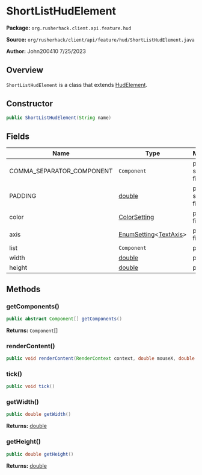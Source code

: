 # ShortListHudElement

**Package:** `org.rusherhack.client.api.feature.hud`

**Source:** `org/rusherhack/client/api/feature/hud/ShortListHudElement.java`

**Author:** John200410 7/25/2023



## Overview

`ShortListHudElement` is a class that extends [HudElement](/client/api/feature/hud/HudElement.md).

## Constructor

```java
public ShortListHudElement(String name)
```

## Fields

| Name | Type | Modifiers |
|------|------|----------|
| COMMA_SEPARATOR_COMPONENT | `Component` | public static final |
| PADDING | [double](https://docs.oracle.com/en/java/javase/21/docs/api/java.base/java/lang/Double.html) | public static final |
| color | [ColorSetting](/client/api/setting/ColorSetting.md) | private final |
| axis | [EnumSetting](/core/setting/EnumSetting.md)<[TextAxis](/client/api/feature/hud/TextAxis.md)> | private final |
| list | `Component` | private |
| width | [double](https://docs.oracle.com/en/java/javase/21/docs/api/java.base/java/lang/Double.html) | private |
| height | [double](https://docs.oracle.com/en/java/javase/21/docs/api/java.base/java/lang/Double.html) | private |


## Methods

### getComponents()

```java
public abstract Component[] getComponents()
```

**Returns:** `Component`[]

### renderContent()

```java
public void renderContent(RenderContext context, double mouseX, double mouseY)
```

### tick()

```java
public void tick()
```

### getWidth()

```java
public double getWidth()
```

**Returns:** [double](https://docs.oracle.com/en/java/javase/21/docs/api/java.base/java/lang/Double.html)

### getHeight()

```java
public double getHeight()
```

**Returns:** [double](https://docs.oracle.com/en/java/javase/21/docs/api/java.base/java/lang/Double.html)

